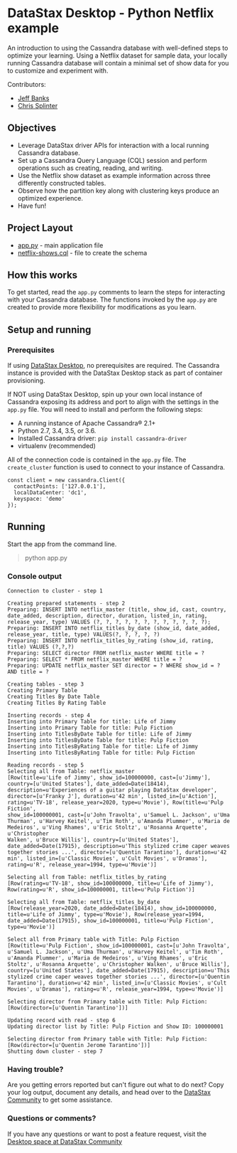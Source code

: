 # DataStax Desktop - Python Netflix example
An introduction to using the Cassandra database with well-defined steps to optimize your learning. Using a Netflix dataset for sample data, your locally running Cassandra database will contain a minimal set of show data for you to customize and experiment with.

Contributors:
* [Jeff Banks](https://github.com/jeffbanks)
* [Chris Splinter](https://github.com/csplinter)

## Objectives

* Leverage DataStax driver APIs for interaction with a local running Cassandra database.
* Set up a Cassandra Query Language (CQL) session and perform operations such as creating, reading, and writing.
* Use the Netflix show dataset as example information across three differently constructed tables.
* Observe how the partition key along with clustering keys produce an optimized experience.
* Have fun!

## Project Layout

* [app.py](app.py) - main application file
* [netflix-shows.cql](netflix-shows.cql) - file to create the schema

## How this works
To get started, read the `app.py` comments to learn the steps for interacting with your Cassandra database. The functions invoked by the `app.py` are created to provide more flexibility for modifications as you learn.

## Setup and running

### Prerequisites
If using [DataStax Desktop](https://www.datastax.com/blog/2020/05/learn-cassandra-datastax-desktop), no prerequisites are required. The Cassandra instance is provided with the DataStax Desktop stack as part of container provisioning.

If NOT using DataStax Desktop, spin up your own local instance of Cassandra exposing its address and port to align with the settings in the `app.py` file.  You will need to install and perform the following steps:

* A running instance of Apache Cassandra® 2.1+
* Python 2.7, 3.4, 3.5, or 3.6.
* Installed Cassandra driver: `pip install cassandra-driver`
* virtualenv (recommended)

All of the connection code is contained in the `app.py` file.  The `create_cluster` function is used to connect to your instance of Cassandra.

```javascipt
const client = new cassandra.Client({
  contactPoints: ['127.0.0.1'],
  localDataCenter: 'dc1',
  keyspace: 'demo'
});
```

## Running
Start the app from the command line.

> python app.py

### Console output

```
Connection to cluster - step 1

Creating prepared statements - step 2
Preparing: INSERT INTO netflix_master (title, show_id, cast, country, date_added, description, director, duration, listed_in, rating, release_year, type) VALUES (?, ?, ?, ?, ?, ?, ?, ?, ?, ?, ?, ?);
Preparing: INSERT INTO netflix_titles_by_date (show_id, date_added, release_year, title, type) VALUES(?, ?, ?, ?, ?)
Preparing: INSERT INTO netflix_titles_by_rating (show_id, rating, title) VALUES (?,?,?)
Preparing: SELECT director FROM netflix_master WHERE title = ?
Preparing: SELECT * FROM netflix_master WHERE title = ?
Preparing: UPDATE netflix_master SET director = ? WHERE show_id = ? AND title = ?

Creating tables - step 3
Creating Primary Table
Creating Titles By Date Table
Creating Titles By Rating Table

Inserting records - step 4
Inserting into Primary Table for title: Life of Jimmy
Inserting into Primary Table for title: Pulp Fiction
Inserting into TitlesByDate Table for title: Life of Jimmy
Inserting into TitlesByDate Table for title: Pulp Fiction
Inserting into TitlesByRating Table for title: Life of Jimmy
Inserting into TitlesByRating Table for title: Pulp Fiction

Reading records - step 5
Selecting all from Table: netflix_master
[Row(title=u'Life of Jimmy', show_id=100000000, cast=[u'Jimmy'], country=[u'United States'], date_added=Date(18414), description=u'Experiences of a guitar playing DataStax developer', director=[u'Franky J'], duration=u'42 min', listed_in=[u'Action'], rating=u'TV-18', release_year=2020, type=u'Movie'), Row(title=u'Pulp Fiction',
show_id=100000001, cast=[u'John Travolta', u'Samuel L. Jackson', u'Uma Thurman', u'Harvey Keitel', u'Tim Roth', u'Amanda Plummer', u'Maria de Medeiros', u'Ving Rhames', u'Eric Stoltz', u'Rosanna Arquette', u'Christopher
Walken', u'Bruce Willis'], country=[u'United States'], date_added=Date(17915), description=u'This stylized crime caper weaves together stories ...', director=[u'Quentin Tarantino'], duration=u'42 min', listed_in=[u'Classic Movies', u'Cult Movies', u'Dramas'], rating=u'R', release_year=1994, type=u'Movie')]

Selecting all from Table: netflix_titles_by_rating
[Row(rating=u'TV-18', show_id=100000000, title=u'Life of Jimmy'), Row(rating=u'R', show_id=100000001, title=u'Pulp Fiction')]

Selecting all from Table: netflix_titles_by_date
[Row(release_year=2020, date_added=Date(18414), show_id=100000000, title=u'Life of Jimmy', type=u'Movie'), Row(release_year=1994, date_added=Date(17915), show_id=100000001, title=u'Pulp Fiction', type=u'Movie')]

Select all from Primary table with Title: Pulp Fiction
[Row(title=u'Pulp Fiction', show_id=100000001, cast=[u'John Travolta', u'Samuel L. Jackson', u'Uma Thurman', u'Harvey Keitel', u'Tim Roth', u'Amanda Plummer', u'Maria de Medeiros', u'Ving Rhames', u'Eric Stoltz', u'Rosanna Arquette', u'Christopher Walken', u'Bruce Willis'], country=[u'United States'], date_added=Date(17915), description=u'This stylized crime caper weaves together stories ...', director=[u'Quentin Tarantino'], duration=u'42 min', listed_in=[u'Classic Movies', u'Cult Movies', u'Dramas'], rating=u'R', release_year=1994, type=u'Movie')]

Selecting director from Primary table with Title: Pulp Fiction:
[Row(director=[u'Quentin Tarantino'])]

Updating record with read - step 6
Updating director list by Title: Pulp Fiction and Show ID: 100000001

Selecting director from Primary table with Title: Pulp Fiction:
[Row(director=[u'Quentin Jerome Tarantino'])]
Shutting down cluster - step 7
```
### Having trouble?
Are you getting errors reported but can't figure out what to do next?  Copy your log output, document any details, and head over to the [DataStax Community](https://community.datastax.com/spaces/131/datastax-desktop.html) to get some assistance.

### Questions or comments?
If you have any questions or want to post a feature request, visit the [Desktop space at DataStax Community](https://community.datastax.com/spaces/131/datastax-desktop.html)
